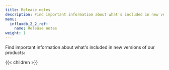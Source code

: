 ```yaml
---
title: Release notes
description: Find important information about what's included in new versions of InfluxData products.
menu:
  influxdb_2_2_ref:
    name: Release notes
weight: 1
---
```


Find important information about what's included in new versions of our products:

{{< children >}}
